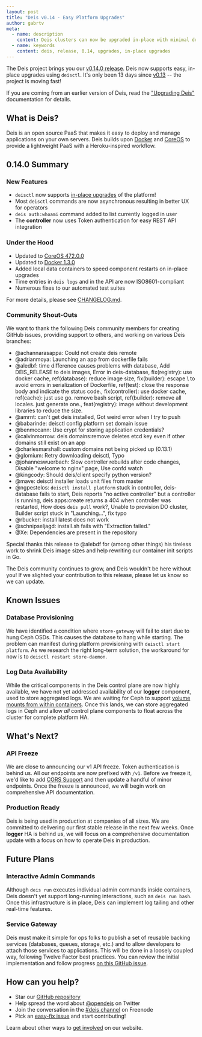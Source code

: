 ```yaml
---
layout: post
title: "Deis v0.14 - Easy Platform Upgrades"
author: gabrtv
meta:
  - name: description
    content: Deis clusters can now be upgraded in-place with minimal downtime
  - name: keywords
    content: deis, release, 0.14, upgrades, in-place upgrades
---
```


The Deis project brings you our [v0.14.0 release](https://github.com/deis/deis/releases/tag/v0.14.0).  Deis now supports easy, in-place upgrades using `deisctl`.  It's only been 13 days since [v0.13](https://github.com/deis/deis/releases/tag/v0.13.0) -- the project is moving fast!

<!--more-->

If you are coming from an earlier version of Deis, read the ["Upgrading Deis"](http://docs.deis.io/en/latest/managing_deis/upgrading-deis/) documentation for details.

## What is Deis?

Deis is an open source PaaS that makes it easy to deploy and manage applications on your own servers. Deis builds upon [Docker](http://docker.io/) and [CoreOS](https://coreos.com/) to provide a lightweight PaaS with a Heroku-inspired workflow.

## 0.14.0 Summary

### New Features

- `deisctl` now supports [in-place upgrades](http://docs.deis.io/en/latest/managing_deis/upgrading-deis/) of the platform!
- Most `deisctl` commands are now asynchronous resulting in better UX for operators
- `deis auth:whoami` command added to list currently logged in user
- The **controller** now uses Token authentication for easy REST API integration

### Under the Hood

- Updated to [CoreOS 472.0.0](https://coreos.com/releases/#472.0.0)
- Updated to [Docker 1.3.0](https://github.com/docker/docker/releases/tag/1.3.0)
- Added local data containers to speed component restarts on in-place upgrades
- Time entries in `deis logs` and in the API are now ISO8601-compliant
- Numerous fixes to our automated test suites

For more details, please see [CHANGELOG.md](https://github.com/deis/deis/blob/master/CHANGELOG.md).

### Community Shout-Outs

We want to thank the following Deis community members for creating GitHub issues,
providing support to others, and working on various Deis branches:

- @achannarasappa: Could not create deis remote
- @adrianmoya: Launching an app from dockerfile fails
- @aledbf: time difference causes problems with database, Add DEIS_RELEASE to deis images, Error in deis-database, fix(registry): use docker cache, ref(database): reduce image size, fix(builder): escape \ to avoid errors in serialization of Dockerfile, ref(test): close the response body and indicate the status code., fix(controller): use docker cache, ref(cache): just use go. remove bash script, ref(builder): remove all locales. just generate one., feat(registry): image without development libraries to reduce the size.
- @amrnt: can't get deis installed, Got weird error when I try to push
- @babarinde: deisctl config platform set domain issue
- @benmccann: Use crypt for storing application credentials?
- @calvinmorrow: deis domains:remove deletes etcd key even if other domains still exist on an app
- @charlesmarshall: custom domains not being picked up (0.13.1)
- @glomium: Retry downloading deisctl, Typo
- @johanneswuerbach: Slow controller rebuilds after code changes, Disable "welcome to nginx" page, Use confd watch
- @kingcody: Should deis/client specify python version?
- @mave: deisctl installer loads unit files from master
- @ngpestelos: `deisctl install platform` stuck in controller, deis-database fails to start, Deis reports "no active controller" but a controller is running, deis apps:create returns a 404 when controller was restarted, How does `deis pull` work?, Unable to provision DO cluster, Builder script stuck in "Launching...", fix typo
- @rbucker: install latest does not work
- @schnipseljagd: install.sh fails with "Extraction failed."
- @Xe: Dependencies are present in the repository

Special thanks this release to @alebdf for (among other things) his tireless work to shrink Deis image sizes and help rewriting our container init scripts in Go.

The Deis community continues to grow, and Deis wouldn't be here without you! If we slighted your contribution to this release, please let us know so we can update.

## Known Issues

### Database Provisioning

We have identified a condition where `store-gateway` will fail to start due to hung Ceph OSDs.  This causes the database to hang while starting.  The problem can manifest during platform provisioning with `deisctl start platform`.  As we research the right long-term solution, the workaround for now is to `deisctl restart store-daemon`.

### Log Data Availability

While the critical components in the Deis control plane are now highly available, we have not yet addressed availability of our **logger** component, used to store aggregated logs.  We are waiting for Ceph to support [volume mounts from within containers](https://github.com/deis/deis/issues/2041).  Once this lands, we can store aggregated logs in Ceph and allow _all_ control plane components to float across the cluster for complete platform HA.

## What's Next?

### API Freeze

We are close to announcing our v1 API freeze.  Token authentication is behind us.  All our endpoints are now prefixed with `/v1`.   Before we freeze it, we'd like to add [CORS Support](https://github.com/deis/deis/pull/2202) and then update a handful of minor endpoints.  Once the freeze is announced, we will begin work on comprehensive API documentation.

### Production Ready

Deis is being used in production at companies of all sizes.  We are committed to delivering our first stable release in the next few weeks.  Once **logger** HA is behind us, we will focus on a comprehensive documentation update with a focus on how to operate Deis in production.

## Future Plans

### Interactive Admin Commands

Although `deis run` executes individual admin commands inside containers, Deis doesn't yet support long-running interactions, such as `deis run bash`. Once this infrastructure is in place, Deis can implement log tailing and other real-time features.

### Service Gateway

Deis must make it simple for ops folks to publish a set of reusable backing services (databases, queues, storage, etc.) and to allow developers to attach those services to applications. This will be done in a loosely coupled way, following Twelve Factor best practices. You can review the initial implementation and follow progress [on this GitHub issue](https://github.com/opdemand/deis/issues/231).


## How can you help?

* Star our [GitHub repository](https://github.com/opdemand/deis)
* Help spread the word about [@opendeis](http://twitter.com/opendeis) on Twitter
* Join the conversation in the [#deis channel](https://botbot.me/freenode/deis/) on Freenode
* Pick an [easy-fix issue](https://github.com/deis/deis/issues?labels=easy-fix&state=open) and start contributing!

Learn about other ways to [get involved](http://deis.io/get-involved/) on our website.
